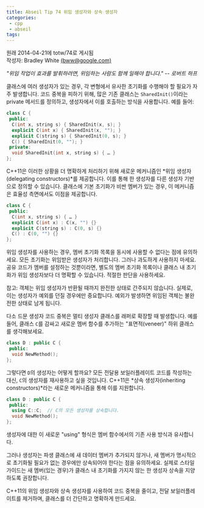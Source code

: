 ```yaml
---
title: Abseil Tip 74 위임 생성자와 상속 생성자
categories:
 - cpp
 - abseil
tags:
---
```




원래 2014-04-21에 totw/74로 게시됨  
작성자: Bradley White [(bww@google.com)](mailto:bww@google.com)  

*"위임 작업이 효과를 발휘하려면, 위임하는 사람도 함께 일해야 합니다." -- 로버트 하프*

클래스에 여러 생성자가 있는 경우, 각 변형에서 유사한 초기화를 수행해야 할 필요가 자주 발생합니다. 코드 중복을 피하기 위해, 많은 기존 클래스는 `SharedInit()`이라는 private 메서드를 정의하고, 생성자에서 이를 호출하는 방식을 사용합니다. 예를 들어:

```c++
class C {
 public:
  C(int x, string s) { SharedInit(x, s); }
  explicit C(int x) { SharedInit(x, ""); }
  explicit C(string s) { SharedInit(0, s); }
  C() { SharedInit(0, ""); }
 private:
  void SharedInit(int x, string s) { … }
};
```

C++11은 이러한 상황을 더 명확하게 처리하기 위해 새로운 메커니즘인 *위임 생성자(delegating constructors)*를 제공합니다. 이를 통해 한 생성자를 다른 생성자 기반으로 정의할 수 있습니다. 클래스에 기본 초기화가 비싼 멤버가 있는 경우, 이 메커니즘은 효율성 측면에서도 이점을 제공합니다.

```c++
class C {
 public:
  C(int x, string s) { … }
  explicit C(int x) : C(x, "") {}
  explicit C(string s) : C(0, s) {}
  C() : C(0, "") {}
};
```

위임 생성자를 사용하는 경우, 멤버 초기화 목록을 동시에 사용할 수 없다는 점에 유의하세요. 모든 초기화는 위임받은 생성자가 처리합니다. 그러나 과도하게 사용하지 마세요. 공유 코드가 멤버를 설정하는 것뿐이라면, 별도의 멤버 초기화 목록이나 클래스 내 초기화가 위임 생성자보다 더 명확할 수 있습니다. 적절한 판단을 사용하세요.

<p class="note">
참고: 객체는 위임 생성자가 반환될 때까지 완전한 상태로 간주되지 않습니다. 실제로, 이는 생성자가 예외를 던질 경우에만 중요합니다. 예외가 발생하면 위임된 객체는 불완전한 상태로 남게 됩니다.
</p>

다소 드문 생성자 코드 중복은 멀티 생성자 클래스를 래퍼로 확장할 때 발생합니다. 예를 들어, 클래스 `C`를 감싸고 새로운 멤버 함수를 추가하는 "표면적(veneer)" 하위 클래스를 생각해보세요.

```c++
class D : public C {
 public:
  void NewMethod();
};
```

그렇다면 `D`의 생성자는 어떻게 할까요? 모든 전달용 보일러플레이트 코드를 작성하는 대신, `C`의 생성자를 재사용하고 싶을 것입니다. C++11은 *상속 생성자(inheriting constructors)*라는 새로운 메커니즘을 통해 이를 지원합니다.

```c++
class D : public C {
 public:
  using C::C;  // C의 모든 생성자를 상속합니다.
  void NewMethod();
};
```

생성자에 대한 이 새로운 "using" 형식은 멤버 함수에서의 기존 사용 방식과 유사합니다.

그러나 생성자는 파생 클래스에 새 데이터 멤버가 추가되지 않거나, 새 멤버가 명시적으로 초기화될 필요가 없는 경우에만 상속되어야 한다는 점을 유의하세요. 실제로 스타일 가이드는 새 멤버(있는 경우)가 클래스 내 초기화를 가지지 않는 한 생성자 상속을 지양하도록 권장합니다.

C++11의 위임 생성자와 상속 생성자를 사용하여 코드 중복을 줄이고, 전달 보일러플레이트를 제거하며, 클래스를 더 간단하고 명확하게 만드세요.